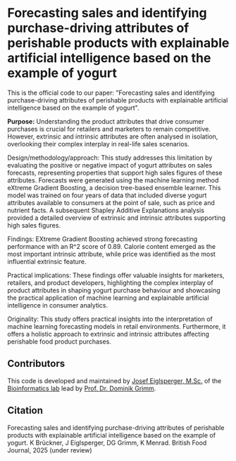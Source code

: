 Forecasting sales and identifying purchase-driving attributes of perishable products with explainable artificial intelligence based on the example of yogurt
=============================================================================
This is the official code to our paper: "Forecasting sales and identifying purchase-driving attributes of perishable products with explainable artificial intelligence based on the example of yogurt".

**Purpose:** Understanding the product attributes that drive consumer purchases is crucial for retailers and marketers to remain competitive. However, extrinsic and intrinsic attributes are often analysed in isolation, overlooking their complex interplay in real-life sales scenarios. 

Design/methodology/approach: This study addresses this limitation by evaluating the positive or negative impact of yogurt attributes on sales forecasts, representing properties that support high sales figures of these attributes. Forecasts were generated using the machine learning method eXtreme Gradient Boosting, a decision tree-based ensemble learner. This model was trained on four years of data that included diverse yogurt attributes available to consumers at the point of sale, such as price and nutrient facts. A subsequent Shapley Additive Explanations analysis provided a detailed overview of extrinsic and intrinsic attributes supporting high sales figures. 

Findings: EXtreme Gradient Boosting achieved strong forecasting performance with an R^2 score of 0.89. Calorie content emerged as the most important intrinsic attribute, while price was identified as the most influential extrinsic feature. 

Practical implications: These findings offer valuable insights for marketers, retailers, and product developers, highlighting the complex interplay of product attributes in shaping yogurt purchase behaviour and showcasing the practical application of machine learning and explainable artificial intelligence in consumer analytics.

Originality: This study offers practical insights into the interpretation of machine learning forecasting models in retail environments. Furthermore, it offers a holistic approach to extrinsic and intrinsic attributes affecting perishable food product purchases. 


Contributors
----------------------------------------

This code is developed and maintained by [Josef Eiglsperger, M.Sc.](https://www.linkedin.com/in/josef-eiglsperger/) of the [Bioinformatics lab](https://bit.cs.tum.de) lead by [Prof. Dr. Dominik Grimm](https://bit.cs.tum.de/team/dominik-grimm/).

Citation
---------------------
Forecasting sales and identifying purchase-driving attributes of perishable products with explainable artificial intelligence based on the example of yogurt. K Brückner, J Eiglsperger, DG Grimm, K Menrad.
British Food Journal, 2025 (under review)
